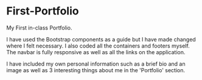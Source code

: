 # First-Portfolio

My First in-class Portfolio. 

I have used the Bootstrap components as a guide but I have made changed where I felt necessary. I also coded all the containers and footers myself. The navbar is fully responsive as well as all the links on the application. 


I have included my own personal information such as a brief bio and an image as well as 3 interesting things about me in the 'Portfolio' section. 
